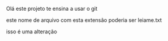 Olá este projeto te ensina a usar o git

este nome de arquivo com esta extensão poderia ser leiame.txt

isso é uma alteração